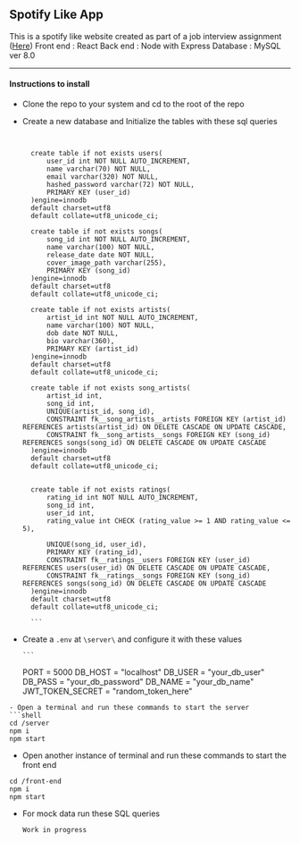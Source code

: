 ## Spotify Like App

This is a spotify like website created as part of a job interview assignment ([Here](https://docs.google.com/document/d/1JYi4kgnlUHGxuY-f4aLsyJdh2ruuskFwKHMcD3knPjU/edit?usp=sharing "Here"))
Front end : React
Back end : Node with Express
Database : MySQL ver 8.0

---

#### Instructions to install

- Clone the repo to your system and cd to the root of the repo

- Create a new database and Initialize the tables with these sql queries

  ````


  	create table if not exists users(
  		user_id int NOT NULL AUTO_INCREMENT,
  		name varchar(70) NOT NULL,
  		email varchar(320) NOT NULL,
  		hashed_password varchar(72) NOT NULL,
  		PRIMARY KEY (user_id)
  	)engine=innodb
  	default charset=utf8
  	default collate=utf8_unicode_ci;

  	create table if not exists songs(
  		song_id int NOT NULL AUTO_INCREMENT,
  		name varchar(100) NOT NULL,
  		release_date date NOT NULL,
  		cover_image_path varchar(255),
  		PRIMARY KEY (song_id)
  	)engine=innodb
  	default charset=utf8
  	default collate=utf8_unicode_ci;

  	create table if not exists artists(
  		artist_id int NOT NULL AUTO_INCREMENT,
  		name varchar(100) NOT NULL,
  		dob date NOT NULL,
  		bio varchar(360),
  		PRIMARY KEY (artist_id)
  	)engine=innodb
  	default charset=utf8
  	default collate=utf8_unicode_ci;

  	create table if not exists song_artists(
  		artist_id int,
  		song_id int,
  		UNIQUE(artist_id, song_id),
  		CONSTRAINT fk__song_artists__artists FOREIGN KEY (artist_id) REFERENCES artists(artist_id) ON DELETE CASCADE ON UPDATE CASCADE,
  		CONSTRAINT fk__song_artists__songs FOREIGN KEY (song_id) REFERENCES songs(song_id) ON DELETE CASCADE ON UPDATE CASCADE
  	)engine=innodb
  	default charset=utf8
  	default collate=utf8_unicode_ci;


  	create table if not exists ratings(
  		rating_id int NOT NULL AUTO_INCREMENT,
  		song_id int,
  		user_id int,
  		rating_value int CHECK (rating_value >= 1 AND rating_value <= 5),

  		UNIQUE(song_id, user_id),
  		PRIMARY KEY (rating_id),
  		CONSTRAINT fk__ratings__users FOREIGN KEY (user_id) REFERENCES users(user_id) ON DELETE CASCADE ON UPDATE CASCADE,
  		CONSTRAINT fk__ratings__songs FOREIGN KEY (song_id) REFERENCES songs(song_id) ON DELETE CASCADE ON UPDATE CASCADE
  	)engine=innodb
  	default charset=utf8
  	default collate=utf8_unicode_ci;

  	```

  ````

- Create a `.env` at `\server\` and configure it with these values

      ```

  PORT = 5000
  DB_HOST = "localhost"
  DB_USER = "your_db_user"
  DB_PASS = "your_db_password"
  DB_NAME = "your_db_name"
  JWT_TOKEN_SECRET = "random_token_here"

````
- Open a terminal and run these commands to start the server
```shell
cd /server
npm i
npm start
````

- Open another instance of terminal and run these commands to start the front end

```shell
cd /front-end
npm i
npm start
```

- For mock data run these SQL queries

  ```
  Work in progress

  ```
